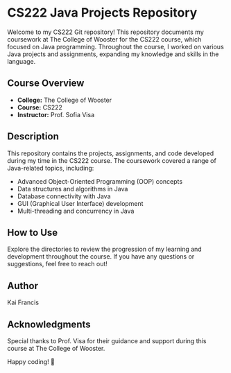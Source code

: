 # CS222 Java Projects Repository

Welcome to my CS222 Git repository! This repository documents my coursework at The College of Wooster for the CS222 course, which focused on Java programming. Throughout the course, I worked on various Java projects and assignments, expanding my knowledge and skills in the language.

## Course Overview

- **College:** The College of Wooster
- **Course:** CS222 
- **Instructor:** Prof. Sofia Visa

## Description

This repository contains the projects, assignments, and code developed during my time in the CS222 course. The coursework covered a range of Java-related topics, including:

- Advanced Object-Oriented Programming (OOP) concepts
- Data structures and algorithms in Java
- Database connectivity with Java
- GUI (Graphical User Interface) development
- Multi-threading and concurrency in Java


## How to Use

Explore the directories to review the progression of my learning and development throughout the course. If you have any questions or suggestions, feel free to reach out!

## Author

Kai Francis

## Acknowledgments

Special thanks to Prof. Visa for their guidance and support during this course at The College of Wooster.

Happy coding! 🚀
